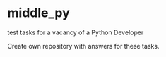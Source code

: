 # middle_py
test tasks for a vacancy of a Python Developer

Create own repository with answers for these tasks.

